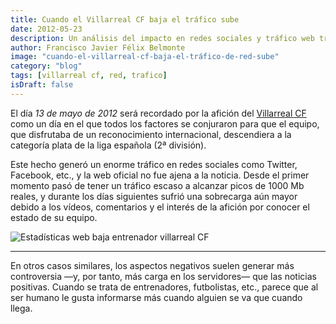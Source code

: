 ```yaml
---
title: Cuando el Villarreal CF baja el tráfico sube
date: 2012-05-23
description: Un análisis del impacto en redes sociales y tráfico web tras el descenso del Villarreal CF a la segunda división, destacando cómo las noticias negativas generan mayor interacción.
author: Francisco Javier Félix Belmonte
image: "cuando-el-villarreal-cf-baja-el-tráfico-de-red-sube"
category: "blog"
tags: [villarreal cf, red, trafico]
isDraft: false
---
```


El día _13 de mayo de 2012_ será recordado por la afición del [Villarreal CF](https://www.villarrealcf.es) como un día en
el que todos los factores se conjuraron para que el equipo, que disfrutaba de un reconocimiento internacional,
descendiera a la categoría plata de la liga española (2ª división).

Este hecho generó un enorme tráfico en redes sociales como Twitter, Facebook, etc., y la web oficial no fue ajena a la
noticia. Desde el primer momento pasó de tener un tráfico escaso a alcanzar picos de 1000 Mb reales, y durante los días
siguientes sufrió una sobrecarga aún mayor debido a los vídeos, comentarios y el interés de la afición por conocer el
estado de su equipo.

<div class="flex justify-center my-4">
  <Image src="villarrealcf_baja.png" alt="Estadísticas web baja entrenador villarreal CF" />
</div>

---

En otros casos similares, los aspectos negativos suelen generar más controversia —y, por tanto, más carga en los
servidores— que las noticias positivas. Cuando se trata de entrenadores, futbolistas, etc., parece que al ser humano le
gusta informarse más cuando alguien se va que cuando llega.

